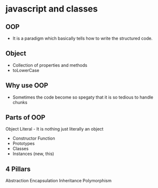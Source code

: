 # javascript and classes

## OOP
- It is a paradigm which basically tells how to write the structured code.

## Object
- Collection of properties and methods
- toLowerCase

## Why use OOP
- Sometimes the code become so spegaty that it is so tedious to handle chunks

## Parts of OOP
Object Literal - It is nothing just literally an object

- Constructor Function
- Prototypes
- Classes
- Instances (new, this)

## 4 Pillars
Abstraction
Encapsulation
Inheritance
Polymorphism